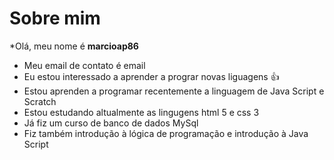 # Sobre mim

*Olá, meu nome é **marcioap86**
* Meu email de contato é email[](marciofranemanuel@gmail.com)
* Eu estou interessado a aprender a prograr novas liguagens 👍
* Estou aprenden  a programar recentemente a linguagem de Java Script e Scratch
* Estou estudando altualmente as lingugens html 5 e css 3
* Já fiz um curso de banco de dados MySql
* Fiz também introdução à lógica de programação  e introdução à Java Script
